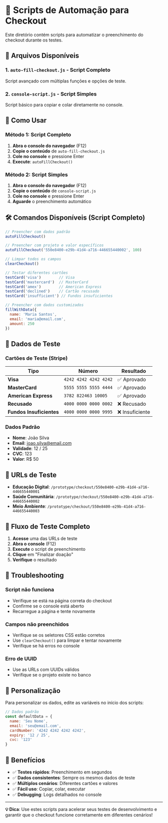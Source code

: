 # 🚀 Scripts de Automação para Checkout

Este diretório contém scripts para automatizar o preenchimento do checkout durante os testes.

## 📁 Arquivos Disponíveis

### 1. `auto-fill-checkout.js` - Script Completo
Script avançado com múltiplas funções e opções de teste.

### 2. `console-script.js` - Script Simples
Script básico para copiar e colar diretamente no console.

## 🎯 Como Usar

### Método 1: Script Completo

1. **Abra o console do navegador** (F12)
2. **Copie o conteúdo** de `auto-fill-checkout.js`
3. **Cole no console** e pressione Enter
4. **Execute**: `autoFillCheckout()`

### Método 2: Script Simples

1. **Abra o console do navegador** (F12)
2. **Copie o conteúdo** de `console-script.js`
3. **Cole no console** e pressione Enter
4. **Aguarde** o preenchimento automático

## 🛠️ Comandos Disponíveis (Script Completo)

```javascript
// Preencher com dados padrão
autoFillCheckout()

// Preencher com projeto e valor específicos
autoFillCheckout('550e8400-e29b-41d4-a716-446655440002', 100)

// Limpar todos os campos
clearCheckout()

// Testar diferentes cartões
testCard('visa')        // Visa
testCard('mastercard')  // MasterCard
testCard('amex')        // American Express
testCard('declined')    // Cartão recusado
testCard('insufficient') // Fundos insuficientes

// Preencher com dados customizados
fillWithData({
  name: 'Maria Santos',
  email: 'maria@email.com',
  amount: 250
})
```

## 🧪 Dados de Teste

### Cartões de Teste (Stripe)

| Tipo | Número | Resultado |
|------|--------|-----------|
| **Visa** | `4242 4242 4242 4242` | ✅ Aprovado |
| **MasterCard** | `5555 5555 5555 4444` | ✅ Aprovado |
| **American Express** | `3782 822463 10005` | ✅ Aprovado |
| **Recusado** | `4000 0000 0000 0002` | ❌ Recusado |
| **Fundos Insuficientes** | `4000 0000 0000 9995` | ❌ Insuficiente |

### Dados Padrão

- **Nome**: João Silva
- **Email**: joao.silva@email.com
- **Validade**: 12 / 25
- **CVC**: 123
- **Valor**: R$ 50

## 🔧 URLs de Teste

- **Educação Digital**: `/prototype/checkout/550e8400-e29b-41d4-a716-446655440001`
- **Saúde Comunitária**: `/prototype/checkout/550e8400-e29b-41d4-a716-446655440002`
- **Meio Ambiente**: `/prototype/checkout/550e8400-e29b-41d4-a716-446655440003`

## 🎯 Fluxo de Teste Completo

1. **Acesse** uma das URLs de teste
2. **Abra o console** (F12)
3. **Execute** o script de preenchimento
4. **Clique** em "Finalizar doação"
5. **Verifique** o resultado

## 🐛 Troubleshooting

### Script não funciona
- Verifique se está na página correta do checkout
- Confirme se o console está aberto
- Recarregue a página e tente novamente

### Campos não preenchidos
- Verifique se os seletores CSS estão corretos
- Use `clearCheckout()` para limpar e tentar novamente
- Verifique se há erros no console

### Erro de UUID
- Use as URLs com UUIDs válidos
- Verifique se o projeto existe no banco

## 📝 Personalização

Para personalizar os dados, edite as variáveis no início dos scripts:

```javascript
// Dados padrão
const defaultData = {
  name: 'Seu Nome',
  email: 'seu@email.com',
  cardNumber: '4242 4242 4242 4242',
  expiry: '12 / 25',
  cvc: '123'
}
```

## 🎉 Benefícios

- ✅ **Testes rápidos**: Preenchimento em segundos
- ✅ **Dados consistentes**: Sempre os mesmos dados de teste
- ✅ **Múltiplos cenários**: Diferentes cartões e valores
- ✅ **Fácil uso**: Copiar, colar, executar
- ✅ **Debugging**: Logs detalhados no console

---

**💡 Dica**: Use estes scripts para acelerar seus testes de desenvolvimento e garantir que o checkout funcione corretamente em diferentes cenários!

